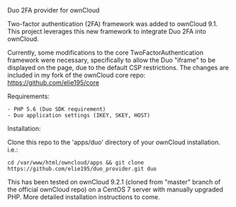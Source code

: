 Duo 2FA provider for ownCloud

Two-factor authentication (2FA) framework was added to ownCloud 9.1. This project leverages this new framework to integrate Duo 2FA into ownCloud.

Currently, some modifications to the core TwoFactorAuthentication framework were necessary, specifically to allow the Duo "iframe" to be displayed on the page, due to the default CSP restrictions. The changes are included in my fork of the ownCloud core repo: https://github.com/elie195/core

Requirements:

    - PHP 5.6 (Duo SDK requirement)
    - Duo application settings (IKEY, SKEY, HOST)
    
Installation:
    
Clone this repo to the 'apps/duo' directory of your ownCloud installation. i.e.:

    cd /var/www/html/owncloud/apps && git clone https://github.com/elie195/duo_provider.git duo
    
This has been tested on ownCloud 9.2.1 (cloned from "master" branch of the official ownCloud repo) on a CentOS 7 server with manually upgraded PHP. More detailed installation instructions to come.
